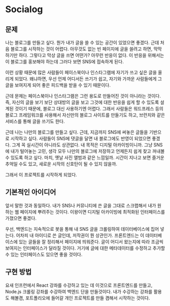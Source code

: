 # Socialog
## 문제
나는 블로그를 만들고 싶다. 뭔가 내가 글을 쓸 수 있는 공간이 있었으면 좋겠다. 근데 처음 블로그를 시작하는 것이 어렵다. 아무것도 없는 빈 페이지에 글을 쓸려고 하면, 막막하기만 하다. 그렇다고 막상 글을 쓰면 어떤가? 아무런 반응이 없다. 이 반응을 위해서는 이 블로그를 홍보해야 하는데 그러다 보면 SNS에 접속하게 된다.

이런 상황 때문에 많은 사람들이 페이스북이나 인스타그램에 자기가 쓰고 싶은 글을 올리게 되었다. 왜냐하면, 우선 언제 어디서든 쓰기가 쉽고, 자기와 가까운 사람들에게 그 글을 보여지게 되어 좋은 피드백을 받을 수 있기 때문이다.

근데 문제는 페이스북이나 인스타그램은 그런 용도로 만들어진 것이 아니라는 것이다. 즉, 자신의 글을 보기 보단 상대방의 글을 보고 그것에 대한 반응을 쉽게 할 수 있도록 설계된 것이기 때문에, 블로그 대신 사용하기엔 어렵다. 그래서 사람들은 워드프레스 등의 블로그 프레임워크를 사용해서 자신만의 블로그 사이트를 만들기도 하고, 브런치와 같은 서비스를 통해 글을 쓰기도 한다.

근데 나는 나만의 블로그를 만들고 싶다. 근데, 지금까지 SNS에 써놓은 글들을 기반으로 시작하고 싶다. 사람들이 SNS에 댓글을 달면 내 블로그에도 반영이 되었으면 좋겠다. 그게 꼭 실시간이 아니라도 상관없다. 내 목적은 디지털 아카이빙이니까. 그냥 SNS에 내가 털어놓는 고민, 생각 모두 나만의 블로그에 저장하고 언제든지 쉽게 찾고 꺼내볼 수 있도록 하고 싶다. 마치, 옛날 사진 앨범과 같은 느낌일까. 시간이 지나고 보면 즐거운 추억일 수도 있고, 새로운 시작의 신호탄이 될 수 있지 않을까.

그래서 이 프로젝트를 시작하게 되었다.

## 기본적인 아이디어
앞서 말한 것과 동일하다. 내가 SNS나 커뮤니티에 쓴 글을 그대로 스크랩해서 내가 원하는 웹 페이지에 뿌려주는 것이다. 이왕이면 디지털 아카이빙에 최적화된 인터페이스를 가졌으면 좋겠다.

우선, 백엔드는 지속적으로 봇을 통해 내 SNS 글을 크롤링하여 데이터베이스에 집어 넣는다. 어차피 내 아이디로 쓴 글인데, 저작권이 뭔 상관인가. 프론트엔드는 이 데이터베이스에 있는 글들을 잘 정리해서 페이지에 띄워준다. 글이 어디서 왔는지에 따라 조금씩 보여지는 인터페이스가 달라질 것이다. 거기에 글에 대한 메타데이터를 수정하고 추가할 수 있는 인터페이스도 있으면 좋을 것이다.

## 구현 방법
요새 인프런에서 React 강좌를 수강하고 있는 데 이것으로 프론트엔드를 만들고, Node.js 크롤링 강좌를 수강하여 백엔드 단을 만들것이다. 내가 수강하는 강좌를 활용도 해볼겸, 포트폴리오에 들어갈 개인 프로젝트를 만들 겸해서 시작하는 것이다.